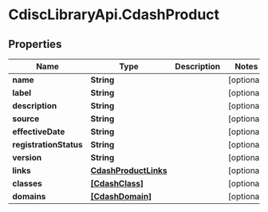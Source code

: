 # CdiscLibraryApi.CdashProduct

## Properties

Name | Type | Description | Notes
------------ | ------------- | ------------- | -------------
**name** | **String** |  | [optional] 
**label** | **String** |  | [optional] 
**description** | **String** |  | [optional] 
**source** | **String** |  | [optional] 
**effectiveDate** | **String** |  | [optional] 
**registrationStatus** | **String** |  | [optional] 
**version** | **String** |  | [optional] 
**links** | [**CdashProductLinks**](CdashProductLinks.md) |  | [optional] 
**classes** | [**[CdashClass]**](CdashClass.md) |  | [optional] 
**domains** | [**[CdashDomain]**](CdashDomain.md) |  | [optional] 


